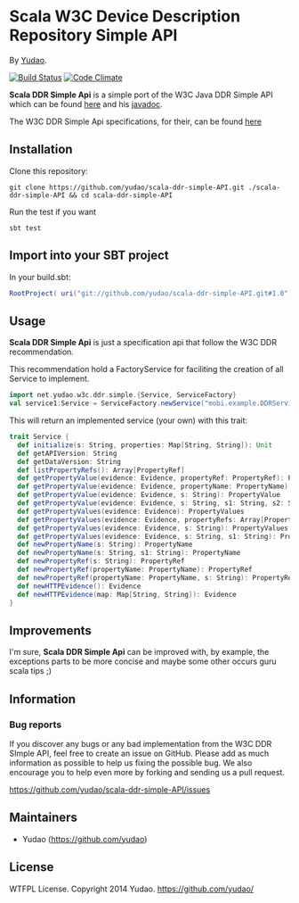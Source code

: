 # Scala W3C Device Description Repository Simple API

By [Yudao](https://github.com/yudao/).

[![Build Status](https://api.travis-ci.org/yudao/scala-ddr-simple-api.png?branch=master)](http://travis-ci.org/yudao/scala-ddr-simple-api)
[![Code Climate](https://codeclimate.com/github/yudao/scala-ddr-simple-api.png)](https://codeclimate.com/github/yudao/scala-ddr-simple-api)

**Scala DDR Simple Api** is a simple port of the W3C Java DDR Simple API which can be found [here](http://www.w3.org/TR/DDR-Simple-API/DDRSimpleAPI.jar) and his [javadoc](http://www.w3.org/TR/DDR-Simple-API/javadoc/).

The W3C DDR Simple Api specifications, for their, can be found [here](http://www.w3.org/TR/DDR-Simple-API/#sec-java-representation)

## Installation

Clone this repository:

```console
git clone https://github.com/yudao/scala-ddr-simple-API.git ./scala-ddr-simple-API && cd scala-ddr-simple-API
```

Run the test if you want

```console
sbt test
```

## Import into your SBT project

In your build.sbt:

```scala
RootProject( uri("git://github.com/yudao/scala-ddr-simple-API.git#1.0") )
```

## Usage

**Scala DDR Simple Api** is just a specification api that follow the W3C DDR recommendation.

This recommendation hold a FactoryService for faciliting the creation of all Service to implement.

```scala
import net.yudao.w3c.ddr.simple.{Service, ServiceFactory}
val service1:Service = ServiceFactory.newService("mobi.example.DDRService", "http://www.w3.org/2008/01/DDR-Core-Vocabulary", Map("property1"->"value1", "property2"->"value2"))
```

This will return an implemented service (your own) with this trait:

```scala
trait Service {
  def initialize(s: String, properties: Map[String, String]): Unit
  def getAPIVersion: String
  def getDataVersion: String
  def listPropertyRefs(): Array[PropertyRef]
  def getPropertyValue(evidence: Evidence, propertyRef: PropertyRef): PropertyValue
  def getPropertyValue(evidence: Evidence, propertyName: PropertyName): PropertyValue
  def getPropertyValue(evidence: Evidence, s: String): PropertyValue
  def getPropertyValue(evidence: Evidence, s: String, s1: String, s2: String): PropertyValue
  def getPropertyValues(evidence: Evidence): PropertyValues
  def getPropertyValues(evidence: Evidence, propertyRefs: Array[PropertyRef]): PropertyValues
  def getPropertyValues(evidence: Evidence, s: String): PropertyValues
  def getPropertyValues(evidence: Evidence, s: String, s1: String): PropertyValues
  def newPropertyName(s: String): PropertyName
  def newPropertyName(s: String, s1: String): PropertyName
  def newPropertyRef(s: String): PropertyRef
  def newPropertyRef(propertyName: PropertyName): PropertyRef
  def newPropertyRef(propertyName: PropertyName, s: String): PropertyRef
  def newHTTPEvidence(): Evidence
  def newHTTPEvidence(map: Map[String, String]): Evidence
}
```

## Improvements

I'm sure, **Scala DDR Simple Api** can be improved with, by example, the exceptions parts to be more concise and maybe some other occurs guru scala tips ;)

## Information

### Bug reports

If you discover any bugs or any bad implementation from the W3C DDR SImple API, feel free to create an issue on GitHub. Please add as much information as possible to help us fixing the possible bug. We also encourage you to help even more by forking and
sending us a pull request.

https://github.com/yudao/scala-ddr-simple-API/issues

## Maintainers

* Yudao (https://github.com/yudao)

## License

WTFPL License. Copyright 2014 Yudao. https://github.com/yudao/
